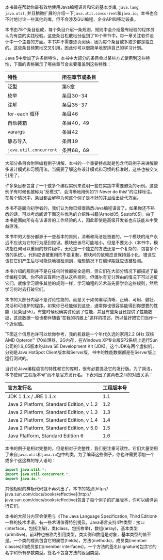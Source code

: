 本书旨在帮助你最有效地使用Java编程语言和它的基本类库, `java.lang`, `java.util`, 并且稍微扩展的介绍一下`java.util.concurrent`和`java.io`。本书也会不时地讨论一些其他的库，但不会涉及GUI编程、企业API和移动设备。

本书由78个条目组成，每个条目介绍一条规则，规则中会介绍最有经验的程序员认为有益的实践经验。这些条目松散地分组到了10个章节中，每一章关注软件设计中一个主要的方面。本书并不需要逐页阅读，因为每个条目或多或少都是独立的。这些条目频繁地交叉引用，因此你可以很简单地安排自己的学习计划。  

Java 5中增加了许多新特性，本书中大部分的条目会以某些方式使用到这些特性，下面的表格展示了哪些章节会主要覆盖到这些特性：

| 特性 | 所在章节或条目 |  
| :-- | :-- |    
| 泛型 | 第5章 |  
| 枚举 | 条目30-34 |
| 注解 | 条目35-37 |
| for-each 循环 | 条目46 | 
| 自动装箱 | 条目40，49 |  
| varargs | 条目42 |  
| 静态导入 | 条目19 |  
| `java.util.concurrent` | 条目68，69 |  

大部分条目会附带编程例子讲解，本书的一个重要特点就是包含代码例子来讲解很多设计模式和习惯用法。当需要了解这些设计模式和习惯的标准时，这些也被交叉引用了。  

许多条目都包含了一个或多个编程实例来说明一些在实践中需要避免的示例。这些例子有时候也被称为“反模式”，会清晰地用例如“// Never do this!”的注释标注。在每个情况中，条目都会解释为何这个例子是不好的并且给出替代方案。  

本书不是面向初学者的，我们认为你已经很熟悉Java编程语言了。如果你还不熟悉的话，可以考虑阅读下面这些优秀的介绍性书籍[Arnold05, Sestoft05]。由于本书是面向所有有该语言的工作经验的人，因此即使是高级开发者也应该能从中受益匪浅。  

本书中的大部分都源于一些基本的原则，清晰和简洁是首要的。一个模块的用户永远不应该为它的行为感到惊讶。模块应该尽可能地小，但是不要太小（本书中，模块指任何可以重用的软件组件，无论是一个独立的方法还是一个复杂的、包含多个包的系统）。代码应该被重用而不是复制，模块间的依赖应该保持最小化，错误应该在它们产生后尽可能快地被检测到，理想情况下在编译期就应该被检测。  

本书介绍的规则并不是在任何时候都完全适用，但它们在大部分情况下都描述了最佳编程实践。你不应该盲目地遵从这些规则，但偶尔有充分理由的情况下可以违反它们。就像学习很多其他的规则一样，学习编程的艺术首先要学会这些规则，然后学习何时去打破它们。
  
本书的大部分内容不是讨论性能的，而是关于如何编写清晰、正确、可用、健壮、灵活和可维护的程序。如果你已经能做到这些，通常你也很容易能得到你想要的性能（见条目55）。有些时候也确实讨论到了性能，并且有些条目还提供了性能数据，这些数据一般也都伴随着“在我的机器上”这样的描述，所以最好把它们当作一个近似值。  

下面这个信息也许可以给你参考，我的机器是一个年代久远的家用2.2 GHz 双核AMD Opteron™ 170处理器，2G内存，在Windows XP专业版SP2系统上运行Sun公司的1.6_05版本的Java SE Development Kit (JDK)。这个JDK有两个虚拟机，分别是Java HotSpot Client版本和Server版，书中的性能数据都是在Server版上运行测试的。

当讨论Java编程语言的特性和它的库时，很有必要提及它的发行版。为了简洁，本书使用“工程版本号”而不是官方发行名。下表列出了这两者之间的对应关系：    

| 官方发行名 | 工程版本号 |  
| :-- | :-- |  
| JDK 1.1.x / JRE 1.1.x | 1.1 |
| Java 2 Platform, Standard Edition, v 1.2 | 1.2 |
| Java 2 Platform, Standard Edition, v 1.3 | 1.3 |
| Java 2 Platform, Standard Edition, v 1.4 | 1.4 |
| Java 2 Platform, Standard Edition, v 5.0 | 1.5 |
| Java Platform, Standard Edition 6 | 1.6 |

本书的例子是相对完整的，但是相对于完整性，我们更注重可读性。它们大量使用了来自`java.util`和`java.io`包中的类，为了编译这些例子，你也许需要添加一个或多个这这样的导入语句： 
 
```java
import java.util.*;  import java.util.concurrent.*;import java.io.*;
```

其他相似的样板代码就不再列出了，本书的站点[http:// java.sun.com/docs/books/effective](http:// java.sun.com/docs/books/effective)包含了每个例子的扩展版本，你可以编译运行它们。 

本书的大部分内容会使用与《The Java Language Specification, Third Edition》一样的技术术语。有一些术语值得特别提及，Java语言支持4种类型：接口(interface，包括注解)，类(class，包括枚举)，数组(array)，基本类型(primitive)。前3种也被称为引用类型，类实例和数组是对象，基本类型的值不是。一个类的成员包含它的属性(fields)，方法(methods)，成员类(member classes)和成员接口(member interfaces)。一个方法的签名(signature)包含它的名字和所有参数类型。签名不包含方法的返回类型。





